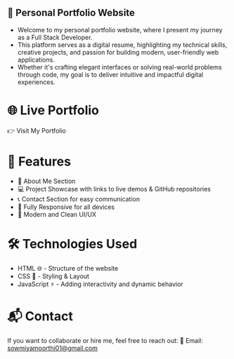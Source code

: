 ## 💼 Personal Portfolio Website

- Welcome to my personal portfolio website, where I present my journey as a Full Stack Developer.
- This platform serves as a digital resume, highlighting my technical skills, creative projects, and passion for building modern, user-friendly web applications.
- Whether it's crafting elegant interfaces or solving real-world problems through code, my goal is to deliver intuitive and impactful digital experiences.

 # 🌐 Live Portfolio
 
 👉 Visit My Portfolio

# 🚀 Features

- 📄 About Me Section
- 💻 Project Showcase with links to live demos & GitHub repositories
- 📞 Contact Section for easy communication
- 📱 Fully Responsive for all devices
- 🎨 Modern and Clean UI/UX

# 🛠️ Technologies Used

- HTML 🌐 - Structure of the website
- CSS 🎨 - Styling & Layout
- JavaScript ⚡ - Adding interactivity and dynamic behavior

# 📬 Contact
If you want to collaborate or hire me, feel free to reach out:
📧 Email: sowmiyamoorthi01@gmail.com
